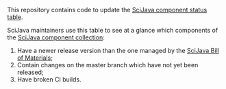 This repository contains code to update the
[SciJava component status table](https://status.scijava.org/).

SciJava maintainers use this table to see at a glance which components of the
[SciJava component collection](https://imagej.net/Architecture#Definitions):

1. Have a newer release version than the one managed by the
   [SciJava Bill of Materials](https://imagej.net/BOM);
2. Contain changes on the master branch which have not yet been released;
3. Have broken CI builds.
